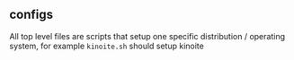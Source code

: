 ## configs

All top level files are scripts that setup one specific distribution / operating system, for example `kinoite.sh` should setup kinoite

